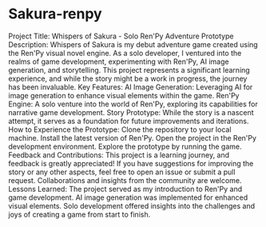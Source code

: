 # Sakura-renpy
 Project Title: Whispers of Sakura - Solo Ren'Py Adventure Prototype  Description:  Whispers of Sakura is my debut adventure game created using the Ren'Py visual novel engine. As a solo developer, I ventured into the realms of game development, experimenting with Ren'Py, AI image generation, and storytelling. This project represents a significant learning experience, and while the story might be a work in progress, the journey has been invaluable.  Key Features:  AI Image Generation: Leveraging AI for image generation to enhance visual elements within the game. Ren'Py Engine: A solo venture into the world of Ren'Py, exploring its capabilities for narrative game development. Story Prototype: While the story is a nascent attempt, it serves as a foundation for future improvements and iterations. How to Experience the Prototype:  Clone the repository to your local machine. Install the latest version of Ren'Py. Open the project in the Ren'Py development environment. Explore the prototype by running the game. Feedback and Contributions: This project is a learning journey, and feedback is greatly appreciated! If you have suggestions for improving the story or any other aspects, feel free to open an issue or submit a pull request. Collaborations and insights from the community are welcome.  Lessons Learned:  The project served as my introduction to Ren'Py and game development. AI image generation was implemented for enhanced visual elements. Solo development offered insights into the challenges and joys of creating a game from start to finish.
